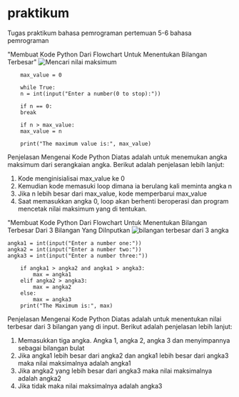 # praktikum
Tugas praktikum bahasa pemrograman pertemuan 5-6 bahasa pemrograman 

"Membuat Kode Python Dari Flowchart Untuk Menentukan Bilangan Terbesar"
![Mencari nilai maksimum](https://github.com/user-attachments/assets/7f0dcd5f-a59a-4eee-8b37-04274ee80ac1)


        max_value = 0

        while True:
        n = int(input("Enter a number(0 to stop):"))

        if n == 0:
        break 

        if n > max_value:
        max_value = n 

        print("The maximum value is:", max_value)

Penjelasan Mengenai Kode Python Diatas adalah untuk menemukan angka maksimum dari serangkaian angka. Berikut adalah penjelasan lebih lanjut:
1. Kode menginisialisai max_value ke 0
2. Kemudian kode memasuki loop dimana ia berulang kali meminta angka n
3. Jika n lebih besar dari max_value, kode memperbarui max_value
4. Saat memasukkan angka 0, loop akan berhenti beroperasi dan program mencetak nilai maksimum yang di tentukan.

"Membuat Kode Python Dari Flowchart Untuk Menentukan Bilangan Terbesar Dari 3 Bilangan Yang DiInputkan
![bilangan terbesar dari 3 angka](https://github.com/user-attachments/assets/c9ce97bb-3c17-4d99-a8c2-6d23072cd75a)

    angka1 = int(input("Enter a number one:"))
    angka2 = int(input("Enter a number two:"))
    angka3 = int(input("Enter a number three:"))

        if angka1 > angka2 and angka1 > angka3:
            max = angka1
        elif angka2 > angka3:
            max = angka2
        else:
            max = angka3
        print("The Maximum is:", max)
        
Penjelasan Mengenai Kode Python Diatas adalah untuk menentukan nilai terbesar dari 3 bilangan yang di input. Berikut adalah penjelasan lebih lanjut:
1. Memasukkan tiga angka. Angka 1, angka 2, angka 3 dan menyimpannya sebagai bilangan bulat
2. Jika angka1 lebih besar dari angka2 dan angka1 lebih besar dari angka3 maka nilai maksimalnya adalah angka1
3. Jika angka2 yang lebih besar dari angka3 maka nilai maksimalnya adalah angka2
4. Jika tidak maka nilai maksimalnya adalah angka3


